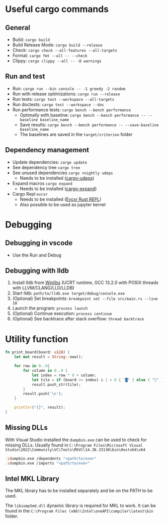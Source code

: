 # Useful cargo commands

## General

-   Build: `cargo build`
-   Build Release Mode: `cargo build --release`
-   Check: `cargo check --all-features --all-targets`
-   Format: `cargo fmt --all -- --check`
-   Clippy: `cargo clippy --all -- -D warnings`

## Run and test

-   Run: `cargo run --bin console -- -1 greedy -2 random`
-   Run with release optimizations: `cargo run --release`
-   Run tests: `cargo test --workspace --all-targets`
-   Run doctests: `cargo test --workspace --doc`
-   Run performance tests: `cargo bench --bench performance`
    -   Optimally with baseline: `cargo bench --bench performance -- --baseline baseline_name`
    -   Save results: `cargo bench --bench performance -- --save-baseline baseline_name`
    -   The baselines are saved in the `target/criterion` folder

## Dependency management

-   Update dependencies: `cargo update`
-   See dependency tree `cargo tree`
-   See unused dependencies `cargo +nightly udeps`
    -   Needs to be installed ([cargo-udeps](https://github.com/est31/cargo-udeps))
-   Expand macros `cargo expand`
    -   Needs to be installed ([cargo-expand](https://github.com/dtolnay/cargo-expand))
-   Cargo Repl `evcxr`
    -   Needs to be installed ([Evcxr Rust REPL](https://github.com/evcxr/evcxr/blob/main/evcxr_repl/README.md))
    -   Also possible to be used as jupyter kernel

# Debugging

## Debugging in vscode

-   Use the Run and Debug

## Debugging with lldb

1. Install lldb from [Winlibs](https://winlibs.com/#download-release) (UCRT runtime, GCC 13.2.0 with POSIX threads with LLVM/CLANG/LLD/LLDB)
2. Start lldb: `path/to/lldb.exe target/debug/console.exe`
3. (Optional) Set breakpoints: `breakpoint set --file src/main.rs --line 10`
4. Launch the program: `process launch`
5. (Optional) Continue execution: `process continue`
6. (Optional) See backtrace after stack overflow: `thread backtrace`

# Utility function

```rust
fn print_board(board: u128) {
    let mut result = String::new();

    for row in 0..9{
        for column in 0..9 {
            let index = row * 9 + column;
            let tile = if (board >> index) & 1 > 0 { "█" } else { "░" };
            result.push_str(tile);
        }
        result.push('\n');
    }

    println!("{}", result);
}
```

## Missing DLLs

With Visual Studio installed the `dumpbin.exe` can be used to check for missing DLLs.
Usually found in `C:\Program Files\Microsoft Visual Studio\2022\Community\VC\Tools\MSVC\14.38.33130\bin\Hostx64\x64`

```sh
.\dumpbin.exe /dependents "<path/to/exe>"
.\dumpbin.exe /imports "<path/to/exe>"
```

## Intel MKL Library

The MKL library has to be installed separately and be on the PATH to be used.

The `libiomp5md.dll` dynamic library is required for MKL to work. It can be
found in the `C:\Program Files (x86)\Intel\oneAPI\compiler\latest\bin` folder.
